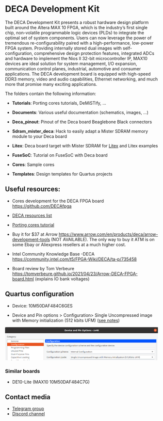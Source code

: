 # DECA Development Kit

The DECA Development Kit presents a robust hardware design platform built around the Altera MAX 10 FPGA, which is the industry’s first single chip, non-volatile programmable logic devices (PLDs) to integrate the optimal set of system components. Users can now leverage the power of tremendous re-configurability paired with a high-performance, low-power FPGA system. Providing internally stored dual images with self-configuration, comprehensive design protection features, integrated ADCs and hardware to implement the Nios II 32-bit microcontroller IP, MAX10 devices are ideal solution for system management, I/O expansion, communication control planes, industrial, automotive and consumer applications. The DECA development board is equipped with high-speed DDR3 memory, video and audio capabilities, Ethernet networking, and much more that promise many exciting applications. 

The folders contain the following information:

* **Tutorials**: Porting cores tutorials, DeMiSTify, ...

* **Documents**: Various useful documentation (schematics, images, ...)

* **Deca_pinout**:  Pinout of the Deca board Beaglebone Black connectors

* **Sdram_mister_deca**:  Hack to easily adapt a Mister SDRAM memory module to your Deca board

* **Litex**: Deca board target with Mister SDRAM for [Litex](https://github.com/enjoy-digital/litex) and Litex examples

* **FuseSoC**: Tutorial on FuseSoC with Deca board

* **Cores**: Sample cores 

* **Templates**: Design templates for Quartus projects

  

## **Useful resources:**

* Cores development for the DECA FPGA board https://github.com/DECAfpga

* [DECA resources list](resources.md) 

* [Porting cores tutorial](./Tutorials/Porting-Cores)

* Buy it for $37 at Arrow https://www.arrow.com/en/products/deca/arrow-development-tools  (NOT AVAILABLE). The only way to buy it ATM is on some Ebay or Aliexpress resellers at a much higher cost.

* Intel Community Knowledge Base -DECA https://community.intel.com/t5/FPGA-Wiki/DECA/ta-p/735458

* Board review by Tom Verbeure https://tomverbeure.github.io/2021/04/23/Arrow-DECA-FPGA-board.html (explains IO bank voltages)

  

## **Quartus configuration**

* Device: 10M50DAF484C6GES

* Device and Pin options > Configuration> Single Uncompressed image with Memory initialization (512 kbits UFM)  ([see notes](http://retroramblings.net/?p=1509))

  

![max10-config-mode](max10-config-mode.png)



### **Similar boards**

* DE10-Lite (MAX10 10M50DAF484C7G)



## Contact media

* [Telegram group](https://t.me/Deca_Max10_FPGA) 
* [Discord channel](https://discord.gg/YDdmtwh) 





